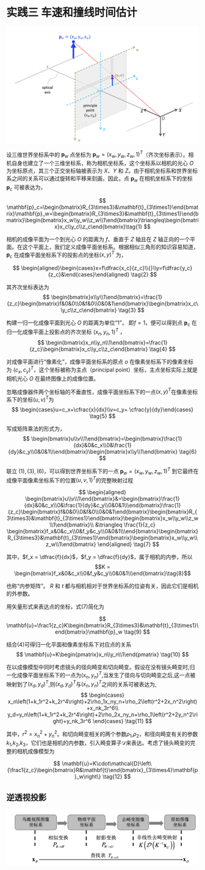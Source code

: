 # 实践三 车速和撞线时间估计

<!-- ## 标准参照物
依照国标 [《城镇化地区公路工程技术标准》（JTG 2112—2021）](https://xxgk.mot.gov.cn/2020/jigou/glj/202112/P020220106356485472287.pdf)，该路段车道宽度为3.25m

![](车道宽度标准.png)


https://arxiv.org/abs/2101.06159


厂商: Huawei
模型: Honor X10
手机重量: 191g
手机尺寸: 163.7 x 76.5 x 8.8mm
操作系统版本: Android 10.0 (Q)
主屏尺寸: 6.63英寸
主屏分辨率: 2400x1080
RAM 容量: 6GB
ROM 容量: 64GB
摄像头: 40Mp Sony IMX600
40 MP, f/1.8, 26 mm ( 广角 ), 1/1.7" 传感器尺寸
Resolution  7296 x 5472, 39.92 Mega-pixels
Matrix size  7.3 mm x 5.47 mm, Diagonal: 0.46 inch
Pixel size  1 μm -->


![](img/针孔相机模型.png)

设三维世界坐标系中的 $\mathbf{p}_w$ 点坐标为 $\mathbf{p}_w = (x_w,y_w,z_w,1)^T$（齐次坐标表示）。相机自身也建立了一个三维坐标系，称为相机坐标系，这个坐标系以相机的光心 $O$ 为坐标原点，其三个正交坐标轴被表示为 $X$、$Y$ 和 $Z$。由于相机坐标系和世界坐标系之间的关系可以通过旋转和平移来刻画，因此，点 $\mathbf{p}_w$ 在相机坐标系下的坐标 $\mathbf{p}_c$ 可被表达为，


$$
\mathbf{p}_c=\begin{bmatrix}R_{3\times3}&\mathbf{t}_{3\times1}\end{bmatrix}\mathbf{p}_w=\begin{bmatrix}R_{3\times3}&\mathbf{t}_{3\times1}\end{bmatrix}\begin{bmatrix}x_w\\y_w\\z_w\\1\end{bmatrix}\triangleq\begin{bmatrix}x_c\\y_c\\z_c\end{bmatrix}\tag{1}
$$

相机的成像平面为一个到光心 $O$ 的距离为 $f$、垂直于 $Z$ 轴且在 $Z$ 轴正向的一个平面。在这个平面上，我们定义成像平面坐标系。根据相似三角形的知识容易知道，$\mathbf{p}_c$ 在成像平面坐标系下的投影点的坐标$(x, y)^T$ 为，

$$
\begin{aligned}\begin{cases}x=f\dfrac{x_c}{z_c}\\{}\\y=f\dfrac{y_c}{z_c}&\end{cases}\end{aligned} \tag{2}
$$

其齐次坐标表达为
$$
\begin{bmatrix}x\\y\\1\end{bmatrix}=\frac{1}{z_c}\begin{bmatrix}f&0&0\\0&f&0\\0&0&1\end{bmatrix}\begin{bmatrix}x_c\\y_c\\z_c\end{bmatrix} \tag{3}
$$

构建一归一化成像平面到光心 $O$ 的距离为单位“1”，
即$f=1$，便可以得到点 $\mathbf{p}_c$ 在归一化成像平面上投影点的齐次坐标 $(x_n , y_n , 1)^T$ ，
$$
\begin{bmatrix}x_n\\y_n\\1\end{bmatrix}=\frac{1}{z_c}\begin{bmatrix}x_c\\y_c\\z_c\end{bmatrix} \tag{4}
$$

对成像平面进行“像素化”，成像平面坐标系的原点 $o$ 在像素坐标系下的像素坐标为 $(c_x, c_y)^T$，这个坐标被称为主点（principal point）坐标，主点坐标实际上就是相机光心 $O$ 在最终图像上的成像位置。

忽略成像器件两个坐标轴的不垂直性，成像平面坐标系下的一点$(x, y)^T$在像素坐标系下的坐标$(u,v)^T$为
$$
\begin{cases}u=c_x+\cfrac{x}{dx}\\v=c_y+ \cfrac{y}{dy}\end{cases} \tag{5}
$$

写成矩阵乘法的形式为，
$$
\begin{bmatrix}u\\v\\1\end{bmatrix}=\begin{bmatrix}\frac{1}{dx}&0&c_x\\0&\frac{1}{dy}&c_y\\0&0&1\\\end{bmatrix}\begin{bmatrix}x\\y\\1\end{bmatrix} \tag{6}
$$

联立 $(1),(3),(6)$，可以得到世界坐标系下的一点 $\mathbf{p}_w = (x_w,y_w,z_w,1)^T$ 到它最终在成像平面像素坐标系下的位置$(u,v,1)^T$的完整映射过程


$$
\begin{aligned}
\begin{bmatrix}u\\v\\1\end{bmatrix}&=\begin{bmatrix}\frac{1}{dx}&0&c_x\\0&\frac{1}{dy}&c_y\\0&0&1\\\end{bmatrix}\frac{1}{z_c}\begin{bmatrix}f&0&0\\0&f&0\\0&0&1\end{bmatrix}\begin{bmatrix}R_{3\times3}&\mathbf{t}_{3\times1}\end{bmatrix}\begin{bmatrix}x_w\\y_w\\z_w\\1\end{bmatrix}\\
&\triangleq \frac{1}{z_c} \begin{bmatrix}f_x&0&c_x\\0&f_y&c_y\\0&0&1\\\end{bmatrix}\begin{bmatrix}R_{3\times3}&\mathbf{t}_{3\times1}\end{bmatrix}\begin{bmatrix}x_w\\y_w\\z_w\\1\end{bmatrix} 
\end{aligned} \tag{7}
$$

其中，$f_x = \dfrac{f}{dx}$，$f_y = \dfrac{f}{dy}$，属于相机的内参，所以 
$$K = \begin{bmatrix}f_x&0&c_x\\0&f_y&c_y\\0&0&1\\\end{bmatrix}\tag{8}$$ 

也称“内参矩阵”。 $R$ 和 $t$ 都与相机相对于世界坐标系的位姿有关，因此它们是相机的外参数。

用矢量形式来表达点的坐标，式$(7)$简化为

$$
\mathbf{u}=\frac1{z_c}K\begin{bmatrix}R_{3\times3}&\mathbf{t}_{3\times1}\end{bmatrix}\mathbf{p}_w \tag{9}
$$

结合$(4)$可得归一化平面和像素坐标系下对应点的关系
$$
\mathbf{u}=K\begin{pmatrix}x_n\\y_n\\1\end{pmatrix} \tag{10}
$$

在以成像模型中同时考虑镜头的径向畸变和切向畸变。假设在没有镜头畸变时,归一化成像平面坐标系下的一点为$(x_n,y_n)^T$,当发生了径向与切向畸变之后,这一点被映射到了$(x_d,y_d)^T$,则$(x_d,y_d)^T$与$(x_n,y_n)^T$之间的关系可被表达为,
$$
\begin{cases}
x_n\left(1+k_1r^2+k_2r^4\right)+2\rho_1x_ny_n+\rho_2\left(r^2+2x_n^2\right)+x_nk_3r^6\\
y_d=y_n\left(1+k_1r^2+k_2r^4\right)+2\rho_2x_ny_n+\rho_1\left(r^2+2y_n^2\right)+y_nk_3r^6
\end{cases} \tag{11}
$$

其中，$r^2 = x_n^2 + y_n^2$。和切向畸变相关的两个参数$\rho_1$,$\rho_2$，和径向畸变有关的参数$k_1$,$k_2$,$k_3$，它们也是相机的内参数，引入畸变算子$\mathcal{D}$来表达。考虑了镜头畸变的完整的相机成像模型为

$$
\mathbf{u}=K\cdot\mathcal{D}\left\{\frac1{z_c}\begin{bmatrix}R&\mathbf{t}\end{bmatrix}_{3\times4}\mathbf{p}_w\right\} \tag{12}
$$

## 逆透视投影
![](img/鸟瞰视图坐标系下的一点xB与原始图像坐标系下对应点xD之间的映射关系.png)
